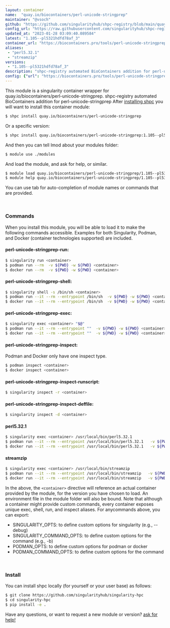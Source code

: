 ```yaml
---
layout: container
name:  "quay.io/biocontainers/perl-unicode-stringprep"
maintainer: "@vsoch"
github: "https://github.com/singularityhub/shpc-registry/blob/main/quay.io/biocontainers/perl-unicode-stringprep/container.yaml"
config_url: "https://raw.githubusercontent.com/singularityhub/shpc-registry/main/quay.io/biocontainers/perl-unicode-stringprep/container.yaml"
updated_at: "2023-01-28 03:09:40.089584"
latest: "1.105--pl5321hdfd78af_3"
container_url: "https://biocontainers.pro/tools/perl-unicode-stringprep"
aliases:
 - "perl5.32.1"
 - "streamzip"
versions:
 - "1.105--pl5321hdfd78af_3"
description: "shpc-registry automated BioContainers addition for perl-unicode-stringprep"
config: {"url": "https://biocontainers.pro/tools/perl-unicode-stringprep", "maintainer": "@vsoch", "description": "shpc-registry automated BioContainers addition for perl-unicode-stringprep", "latest": {"1.105--pl5321hdfd78af_3": "sha256:b6aed75bf268b7ab725b4482d3bfac99aeacb10c36d8e6708b6d3a3cfe7cded7"}, "tags": {"1.105--pl5321hdfd78af_3": "sha256:b6aed75bf268b7ab725b4482d3bfac99aeacb10c36d8e6708b6d3a3cfe7cded7"}, "docker": "quay.io/biocontainers/perl-unicode-stringprep", "aliases": {"perl5.32.1": "/usr/local/bin/perl5.32.1", "streamzip": "/usr/local/bin/streamzip"}}
---
```


This module is a singularity container wrapper for quay.io/biocontainers/perl-unicode-stringprep.
shpc-registry automated BioContainers addition for perl-unicode-stringprep
After [installing shpc](#install) you will want to install this container module:


```bash
$ shpc install quay.io/biocontainers/perl-unicode-stringprep
```

Or a specific version:

```bash
$ shpc install quay.io/biocontainers/perl-unicode-stringprep:1.105--pl5321hdfd78af_3
```

And then you can tell lmod about your modules folder:

```bash
$ module use ./modules
```

And load the module, and ask for help, or similar.

```bash
$ module load quay.io/biocontainers/perl-unicode-stringprep/1.105--pl5321hdfd78af_3
$ module help quay.io/biocontainers/perl-unicode-stringprep/1.105--pl5321hdfd78af_3
```

You can use tab for auto-completion of module names or commands that are provided.

<br>

### Commands

When you install this module, you will be able to load it to make the following commands accessible.
Examples for both Singularity, Podman, and Docker (container technologies supported) are included.

#### perl-unicode-stringprep-run:

```bash
$ singularity run <container>
$ podman run --rm  -v ${PWD} -w ${PWD} <container>
$ docker run --rm  -v ${PWD} -w ${PWD} <container>
```

#### perl-unicode-stringprep-shell:

```bash
$ singularity shell -s /bin/sh <container>
$ podman run --it --rm --entrypoint /bin/sh  -v ${PWD} -w ${PWD} <container>
$ docker run --it --rm --entrypoint /bin/sh  -v ${PWD} -w ${PWD} <container>
```

#### perl-unicode-stringprep-exec:

```bash
$ singularity exec <container> "$@"
$ podman run --it --rm --entrypoint ""  -v ${PWD} -w ${PWD} <container> "$@"
$ docker run --it --rm --entrypoint ""  -v ${PWD} -w ${PWD} <container> "$@"
```

#### perl-unicode-stringprep-inspect:

Podman and Docker only have one inspect type.

```bash
$ podman inspect <container>
$ docker inspect <container>
```

#### perl-unicode-stringprep-inspect-runscript:

```bash
$ singularity inspect -r <container>
```

#### perl-unicode-stringprep-inspect-deffile:

```bash
$ singularity inspect -d <container>
```


#### perl5.32.1

```bash
$ singularity exec <container> /usr/local/bin/perl5.32.1
$ podman run --it --rm --entrypoint /usr/local/bin/perl5.32.1   -v ${PWD} -w ${PWD} <container> -c " $@"
$ docker run --it --rm --entrypoint /usr/local/bin/perl5.32.1   -v ${PWD} -w ${PWD} <container> -c " $@"
```


#### streamzip

```bash
$ singularity exec <container> /usr/local/bin/streamzip
$ podman run --it --rm --entrypoint /usr/local/bin/streamzip   -v ${PWD} -w ${PWD} <container> -c " $@"
$ docker run --it --rm --entrypoint /usr/local/bin/streamzip   -v ${PWD} -w ${PWD} <container> -c " $@"
```



In the above, the `<container>` directive will reference an actual container provided
by the module, for the version you have chosen to load. An environment file in the
module folder will also be bound. Note that although a container
might provide custom commands, every container exposes unique exec, shell, run, and
inspect aliases. For anycommands above, you can export:

 - SINGULARITY_OPTS: to define custom options for singularity (e.g., --debug)
 - SINGULARITY_COMMAND_OPTS: to define custom options for the command (e.g., -b)
 - PODMAN_OPTS: to define custom options for podman or docker
 - PODMAN_COMMAND_OPTS: to define custom options for the command

<br>

### Install

You can install shpc locally (for yourself or your user base) as follows:

```bash
$ git clone https://github.com/singularityhub/singularity-hpc
$ cd singularity-hpc
$ pip install -e .
```

Have any questions, or want to request a new module or version? [ask for help!](https://github.com/singularityhub/singularity-hpc/issues)